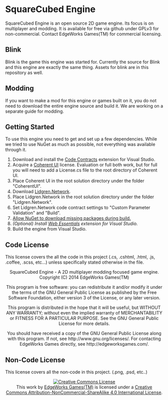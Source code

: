 # SquareCubed Engine #
SquareCubed Engine is an open source 2D game engine. Its focus is on
multiplayer and modding. It is available for free via github under
GPLv3 for non-commercial. Contact EdgeWorks Games(TM) for commercial
licensing.

## Blink ##
Blink is the game this engine was started for. Currently the source
for Blink and this engine are exactly the same thing. Assets for blink
are in this repository as well.

## Modding ##
If you want to make a mod for this engine or games built on it, you
do not need to download the entire engine source and build it. We
are working on a separate guide for modding.

## Getting Started ##
To use this engine you need to get and set up a few dependencies.
While we tried to use NuGet as much as possible, not everything was
available through it.

1. Download and install the [Code Contracts](http://visualstudiogallery.msdn.microsoft.com/1ec7db13-3363-46c9-851f-1ce455f66970)
   extension for Visual Studio.
2. Acquire a [Coherent UI](http://coherent-labs.com/) license.
   Evaluation or full both work, but for full you will need to add
   a License.cs file to the root directory of Coherent UI.
3. Place Coherent UI in the root solution directory under the folder "CoherentUI".
4. Download [Lidgren.Network](https://code.google.com/p/lidgren-network-gen3/).
5. Place Lidgren.Network in the root solution directory under the folder "Lidgren.Network".
6. Set Lidgren.Network code contract settings to "Custom Parameter Validation" and "Build".
7. [Allow NuGet to download missing packages during build.](http://docs.nuget.org/docs/workflows/using-nuget-without-committing-packages)
8. _(Optional) Install [Web Essentials](http://vswebessentials.com/) extension for Visual Studio._
9. Build the engine from Visual Studio.

## Code License ##
This license covers the all the code in this project (.cs, .cshtml, .html, .js, .coffee, .scss, etc...)
unless specifically stated otherwise in the file.
<div align="center">
    <p>
        SquareCubed Engine - A 2D multiplayer modding focused game engine.<br />
        Copyright (C) 2014  EdgeWorks Games(TM)
    </p>
    <p>
        This program is free software: you can redistribute it and/or modify
        it under the terms of the GNU General Public License as published by
        the Free Software Foundation, either version 3 of the License, or
        any later version.
    </p>
    <p>
        This program is distributed in the hope that it will be useful,
        but WITHOUT ANY WARRANTY; without even the implied warranty of
        MERCHANTABILITY or FITNESS FOR A PARTICULAR PURPOSE.  See the
        GNU General Public License for more details.
    </p>
    <p>
        You should have received a copy of the GNU General Public License
        along with this program. If not, see http://www.gnu.org/licenses/.
        For contacting EdgeWorks Games directly, see http://edgeworksgames.com/.
    </p>
</div>

## Non-Code License ##
This license covers all the non-code in this project. (.png, .psd, etc..)
<div align="center">
    <a rel="license" href="http://creativecommons.org/licenses/by-nc-sa/4.0/">
        <img alt="Creative Commons License"
             style="border-width:0"
             src="http://i.creativecommons.org/l/by-nc-sa/4.0/88x31.png" />
    </a><br />
    This work by <a xmlns:cc="http://creativecommons.org/ns#" href="http://edgeworksgames.com/" property="cc:attributionName" rel="cc:attributionURL">EdgeWorks Games(TM)</a> is licensed under a <a rel="license" href="http://creativecommons.org/licenses/by-nc-sa/4.0/">Creative Commons Attribution-NonCommercial-ShareAlike 4.0 International License</a>.
</div>